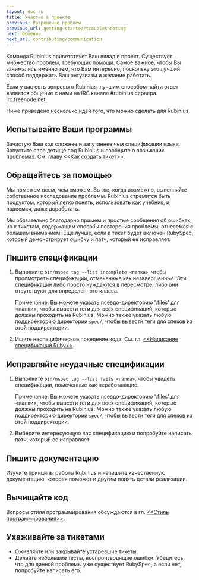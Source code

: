 ```yaml
---
layout: doc_ru
title: Участие в проекте
previous: Разрешение проблем
previous_url: getting-started/troubleshooting
next: Общение
next_url: contributing/communication
---
```


Команда Rubinius приветствует Ваш вклад в проект. Существует множество проблем,
требующих помощи. Самое важное, чтобы Вы занимались именно тем, что Вам
интересно, поскольку это лучший способ поддержать Ваш энтузиазм
и желание работать.

Если у вас есть вопросы о Rubinius, лучшим способом найти ответ является
общение с нами на IRC канале #rubinius сервера irc.freenode.net.

Ниже приведено несколько идей того, что можно сделать для Rubinius.


## Испытывайте Ваши программы

Зачастую Ваш код сложнее и запутаннее чем спецификации языка. Запустите свое детище
под Rubinius и сообщите о возникших проблемах. См. главу [<<Как создать
тикет>>](/doc/ru/how-to/write-a-ticket).


## Обращайтесь за помощью

Мы поможем всем, чем сможем. Вы же, когда возможно, выполняйте собственное
исследование проблемы. Rubinius стремится быть продуктом,
который легко понять, использовать как учебник, и, надеемся, даже
доработать.

Мы обязательно благодарно примем и простые сообщения об ошибках, но к тикетам,
содержащим способы повторения проблемы, отнесемся с б&oacute;льшим вниманием. Еще
лучше, если в тикет будет включен RubySpec, который демонстрирует ошибку и патч,
который ее исправляет.


## Пишите спецификации

  1. Выполните `bin/mspec tag --list incomplete <папка>`, чтобы просмотреть
     спецификации, отмеченные как незавершенные. Эти спецификации либо
     просто нуждаются в пересмотре, либо  они отсутствуют для определенного
     класса.

     Примечание: Вы можете указать псевдо-директорию ':files' для \<папки\>,
     чтобы вывести теги для всех спецификаций, которые должны проходить на
     Rubinius. Можно также указать любую поддиректорию директории `spec/`,
     чтобы вывести теги для спеков из этой поддиректории.

  2. Ищите неспецифическое поведение кода. См. гл. [<<Написание спецификаций Ruby>>](/doc/ru/how-to/write-a-ruby-spec).


## Исправляйте неудачные спецификации

  1. Выполните `bin/mspec tag --list fails <папка>`, чтобы увидеть спецификации,
     помеченные как неработающие.

     Примечание: Вы можете указать псевдо-директорию ':files' для \<папки\>,
     чтобы вывести теги для всех спецификаций, которые должны проходить на
     Rubinius. Можно также указать любую поддиректорию директории `spec/`,
     чтобы вывести теги для спеков из этой поддиректории.

  2. Выберите интересующую вас спецификацию и попробуйте написать патч, который
     ее исправляет.


## Пишите документацию

Изучите принципы работы Rubinius и напишите качественную документацию,
которая поможет и другим понять детали реализации.


## Вычищайте код

Вопросы стиля программирования обсуждаются в гл. [<<Стиль программирования>>](/doc/ru/contributing/style-guide/).


## Ухаживайте за тикетами

  * Оживляйте или закрывайте устаревшие тикеты.
  * Делайте небольшие тесты, воспроизводящие ошибки. Убедитесь,
    что для данной проблемы уже существует RubySpec, а если нет, попробуйте
    написать его.
